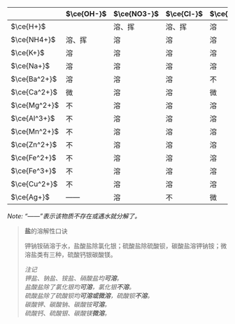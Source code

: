 |              | $\ce{OH-}$ | $\ce{NO3-}$ | $\ce{Cl-}$ | $\ce{SO4^2-}$ | $\ce{CO3^2-}$ |
| ------------ | ---------- | ----------- | ---------- | ------------- | ------------- |
| $\ce{H+}$    |            | 溶、挥      | 溶、挥     | 溶            | 溶、挥        |
| $\ce{NH4+}$  | 溶、挥     | 溶          | 溶         | 溶            | 溶            |
| $\ce{K+}$    | 溶         | 溶          | 溶         | 溶            | 溶            |
| $\ce{Na+}$   | 溶         | 溶          | 溶         | 溶            | 溶            |
| $\ce{Ba^2+}$ | 溶         | 溶          | 溶         | 不            | 不            |
| $\ce{Ca^2+}$ | 微         | 溶          | 溶         | 微            | 不            |
| $\ce{Mg^2+}$ | 不         | 溶          | 溶         | 溶            | 微            |
| $\ce{Al^3+}$ | 不         | 溶          | 溶         | 溶            | ——            |
| $\ce{Mn^2+}$ | 不         | 溶          | 溶         | 溶            | 不            |
| $\ce{Zn^2+}$ | 不         | 溶          | 溶         | 溶            | 不            |
| $\ce{Fe^2+}$ | 不         | 溶          | 溶         | 溶            | 不            |
| $\ce{Fe^3+}$ | 不         | 溶          | 溶         | 溶            | ——            |
| $\ce{Cu^2+}$ | 不         | 溶          | 溶         | 溶            | ——            |
| $\ce{Ag+}$   | ——         | 溶          | 不         | 微            | 不            |

*Note: “——”表示该物质不存在或遇水就分解了。*

> **盐**的溶解性口诀
> 
> 钾钠铵硝溶于水，盐酸盐除氯化银；硫酸盐除硫酸钡，碳酸盐溶钾钠铵；微溶盐类有三种，硫酸钙银碳酸镁。
> 
> *注记*  
> *钾盐、钠盐、铵盐、硝酸盐均**可溶**。*  
> *盐酸盐除了氯化银均**可溶**，氯化银**不溶**。*  
> *硫酸盐除了硫酸钡均**可溶或微溶**，硫酸钡**不溶**。*  
> *碳酸钾、碳酸钠、碳酸铵**可溶**。*  
> *硫酸钙、硫酸银、碳酸镁**微溶**。*
